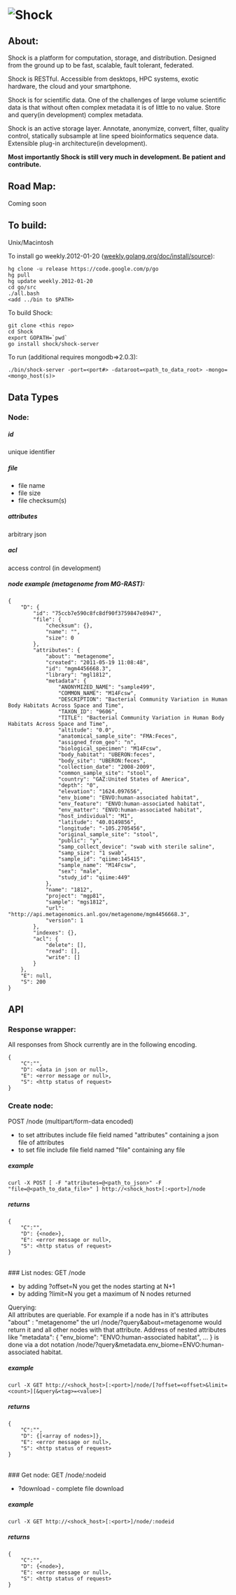 ![Shock](http://github.com/jaredwilkening/Shock/raw/master/misc/shock_logo.png)
=====

About:
------

Shock is a platform for computation, storage, and distribution. Designed from the ground up to be fast, scalable, fault tolerant, federated. 

Shock is RESTful. Accessible from desktops, HPC systems, exotic hardware, the cloud and your smartphone.

Shock is for scientific data. One of the challenges of large volume scientific data is that without often complex metadata it is of little to no value. Store and query(in development) complex metadata.   

Shock is an active storage layer. Annotate, anonymize, convert, filter, quality control, statically subsample at line speed bioinformatics sequence data. Extensible plug-in architecture(in development).

**Most importantly Shock is still very much in development. Be patient and contribute.**

Road Map:
---------

Coming soon

To build:
---------

Unix/Macintosh 

To install go weekly.2012-01-20 ([weekly.golang.org/doc/install/source](http://weekly.golang.org/doc/install/source)):
    
    hg clone -u release https://code.google.com/p/go
    hg pull
    hg update weekly.2012-01-20
    cd go/src
    ./all.bash
    <add ../bin to $PATH>

To build Shock:

    git clone <this repo>
    cd Shock
    export GOPATH=`pwd`
    go install shock/shock-server
  
To run (additional requires mongodb=>2.0.3):
  
    ./bin/shock-server -port=<port#> -dataroot=<path_to_data_root> -mongo=<mongo_host(s)>
  
Data Types
----------

### Node:

##### id
unique identifier

##### file 

 - file name 
 - file size
 - file checksum(s) 

##### attributes
arbitrary json

##### acl
access control (in development)

##### node example (metagenome from MG-RAST):

    {
        "D": {
            "id": "75ccb7e590c8fc8df90f3759847e8947", 
            "file": {
                "checksum": {}, 
                "name": "", 
                "size": 0
            }, 
            "attributes": {
                "about": "metagenome", 
                "created": "2011-05-19 11:08:48", 
                "id": "mgm4456668.3", 
                "library": "mgl1812", 
                "metadata": {
                    "ANONYMIZED_NAME": "sample499", 
                    "COMMON_NAME": "M14Fcsw", 
                    "DESCRIPTION": "Bacterial Community Variation in Human Body Habitats Across Space and Time", 
                    "TAXON_ID": "9606", 
                    "TITLE": "Bacterial Community Variation in Human Body Habitats Across Space and Time", 
                    "altitude": "0.0", 
                    "anatomical_sample_site": "FMA:Feces", 
                    "assigned_from_geo": "n", 
                    "biological_specimen": "M14Fcsw", 
                    "body_habitat": "UBERON:feces", 
                    "body_site": "UBERON:feces", 
                    "collection_date": "2008-2009", 
                    "common_sample_site": "stool", 
                    "country": "GAZ:United States of America", 
                    "depth": "0", 
                    "elevation": "1624.097656", 
                    "env_biome": "ENVO:human-associated habitat", 
                    "env_feature": "ENVO:human-associated habitat", 
                    "env_matter": "ENVO:human-associated habitat", 
                    "host_individual": "M1", 
                    "latitude": "40.0149856", 
                    "longitude": "-105.2705456", 
                    "original_sample_site": "stool", 
                    "public": "y", 
                    "samp_collect_device": "swab with sterile saline", 
                    "samp_size": "1 swab", 
                    "sample_id": "qiime:145415", 
                    "sample_name": "M14Fcsw", 
                    "sex": "male", 
                    "study_id": "qiime:449"
                }, 
                "name": "1812", 
                "project": "mgp81", 
                "sample": "mgs1812", 
                "url": "http://api.metagenomics.anl.gov/metagenome/mgm4456668.3", 
                "version": 1
            }, 
            "indexes": {},
            "acl": {
                "delete": [], 
                "read": [], 
                "write": []
            } 
        }, 
        "E": null, 
        "S": 200
    }

API
---

### Response wrapper:
All responses from Shock currently are in the following encoding. 

    {
        "C":"",
        "D": <data in json or null>,
        "E": <error message or null>, 
        "S": <http status of request>
    }

### Create node:
POST /node (multipart/form-data encoded)

 - to set attributes include file field named "attributes" containing a json file of attributes
 - to set file include file field named "file" containing any file

##### example
	
	curl -X POST [ -F "attributes=@<path_to_json>" -F "file=@<path_to_data_file>" ] http://<shock_host>[:<port>]/node
	
##### returns

    {
        "C":"",
        "D": {<node>},
        "E": <error message or null>, 
        "S": <http status of request>
    } 

<br/>
### List nodes:
GET /node

 - by adding ?offset=N you get the nodes starting at N+1 
 - by adding ?limit=N you get a maximum of N nodes returned 

Querying:<br/> 
All attributes are queriable. For example if a node has in it's attributes "about" : "metagenome" the url /node/?query&about=metagenome would return it and all other nodes with that attribute. Address of nested attributes like "metadata": { "env_biome": "ENVO:human-associated habitat", ... } is done via a dot notation /node/?query&metadata.env_biome=ENVO:human-associated habitat.

##### example
	
	curl -X GET http://<shock_host>[:<port>]/node/[?offset=<offset>&limit=<count>][&query&<tag>=<value>]
		
##### returns

  	{
        "C":"",
        "D": {[<array of nodes>]},
        "E": <error message or null>, 
        "S": <http status of request>
    }

<br/>	
### Get node:
GET /node/:nodeid
	
 - ?download - complete file download
	
##### example	

	curl -X GET http://<shock_host>[:<port>]/node/:nodeid
	
##### returns

    {
        "C":"",
        "D": {<node>},
        "E": <error message or null>, 
        "S": <http status of request>
    }

